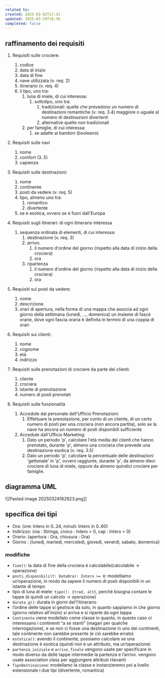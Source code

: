 ```yaml
---
related to: 
created: 2025-03-02T17:41
updated: 2025-03-29T16:56
completed: false
---
```

## raffinamento dei requisiti
1. Requisiti sulle crociere:
	1. codice 
	2. data di inizio
	3. data di fine
	4. nave utilizzata (v. req. 2)
	5. itinerario (v. req. 4)
	6. il tipo, uno tra:
		1. luna di miele, di cui interessa:
			1. sottotipo, uno tra:
				1. tradizionali: 
					quelle che prevedono un numero di destinazioni romantiche (v. req. 3.4) maggiore o uguale al numero di destinazioni divertenti
				2. alternative
					quelle non tradizionali
		2. per famiglie, di cui interessa:
			1. se adatte ai bambini (booleano)

2. Requisiti sulle navi
	1. nome
	2. comfort (3..5)
	3. capienza

3. Requisiti sulle destinazioni:
	1. nome
	2. continente
	3. posti da vedere (v. req. 5)
	4. tipo, almeno uno tra:
		1. romantico
		2. divertente
	5. se è esotica, ovvero se è fuori dall'Europa

4. Requisiti sugli itinerari: di ogni itinerario interessa
	1. sequenza ordinata di elementi, di cui interessa:
		1. destinazione (v. req. 3)
		2. arrivo:
			1. il numero d'ordine del giorno (rispetto alla data di inizio della crociera)
			2. ora
		3. ripartenza	
			1. il numero d'ordine del giorno (rispetto alla data di inizio della crociera)
			2. ora

5. Requisiti sui posti da vedere:
	1. nome
	2. descrizione
	3. orari di apertura, nella forma di una mappa che associa ad ogni giorno della settimana (lunedì, ..., domenica) un insieme di fasce orarie, dove ogni fascia oraria è definita in termini di una coppia di orari

6. Requisiti sui clienti:
	1. nome
	2. cognome 
	3. età 
	4. indirizzo

7. Requisiti sulle prenotazioni di crociere da parte dei clienti:
	1. cliente
	2. crociera
	3. istante di prenotazione
	4. numero di posti prenotati

8. Requisiti sulle funzionalità
	1. Accedute dal personale dell'Ufficio Prenotazioni:
		1. Effettuare la prenotazione, per conto di un cliente, di un certo numero di posti per una crociera (non ancora partita), solo se la nave ha ancora un numero di posti disponibili sufficiente
	2. Accedute dall'Ufficio Marketing:
		1. Dato un periodo 'p', calcolare l'età media dei clienti che hanno prenotato, durante 'p', almeno una crociera che prevede una destinazione esotica (v. req. 3.5)
		2. Dato un periodo 'p', calcolare la percentuale delle destinazioni 'gettonate' in 'p', ovvero raggiunte, durante 'p', da almeno dieci crociere di luna di miele, oppure da almeno quindici crociere per famiglie.
## diagramma UML
![[Pasted image 20250324182923.png]]
## specifica dei tipi
- Ora: (ore: Intero in 0..24, minuti: Intero in 0..60)
- Indirizzo: (via : Stringa, civico : Intero > 0, cap : Intero > 0)
- Orario: (apertura : Ora, chiusura : Ora)
- Giorno : {lunedì, martedì, mercoledì, giovedì, venerdì, sabato, domenica}
### modifiche
- `fine()`: la data di fine della crociera è calcolabile(calcolabile → operazione)
- `posti_disponibili(t: DataOra): Intero >= 0`: modelliamo un’operazione, in modo da sapere il numero di posti disponibili in un istante di tempo
- tipo di luna di miele: `tipo(): {trad, alt}`, perchè bisogna contare le tappe (è quindi un calcolo → operazione)
- `durata_g()`: durata in giorni del'l’itinerario
- l’ordine delle tappe si gestisce da solo, in quanto sappiamo in che giorno (giorno relativo all’inizio) si arriva e si riparte da ogni tappa
- `Continente` viene modellato come classe in quanto, in questo caso ci interessano i continenti “a se stanti” (magari per qualche interrogazione), e se non ci fosse una destinazione in uno dei continenti, tale continente non sarebbe presente (e ciò sarebbe errato)
- `estotica()`: avendo il continente, possiamo calcolare se una destinazione è esotica (quindi non è un attributo, ma un’operazione)
- `partenza_iniziale` e `arrivo_finale` vengono usate per specificare in modo diverso da delle tappe intermedie la partenza e l’arrivo. vengono usate association class per aggiungere attributi rilevanti 
- `TipoDestinazione`: modellamo la classe e instanzieremo poi a livello estensionale i due tipi (divertente, romantica)